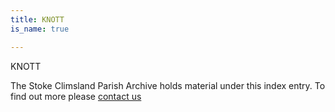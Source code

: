 ```yaml
---
title: KNOTT
is_name: true

---
```


KNOTT


The Stoke Climsland Parish Archive holds material under this index entry. To find out more please [contact us](/contact/)
